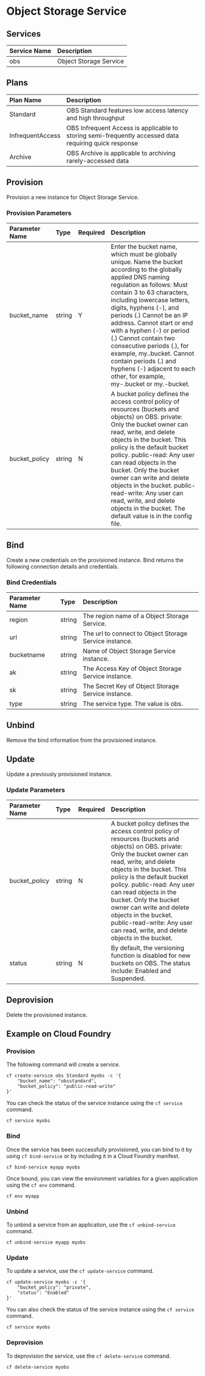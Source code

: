 # Object Storage Service

## Services

| Service Name                   | Description
|:-------------------------------|:-----------
| obs                            | Object Storage Service

## Plans

| Plan Name                      | Description
|:-------------------------------|:-----------
| Standard                       | OBS Standard features low access latency and high throughput
| InfrequentAccess               | OBS Infrequent Access is applicable to storing semi-frequently accessed data requiring quick response
| Archive                        | OBS Archive is applicable to archiving rarely-accessed data

## Provision

Provision a new instance for Object Storage Service.

### Provision Parameters

| Parameter Name               | Type       | Required  | Description
|:-----------------------------|:-----------|:----------|:-----------
| bucket_name                  | string     | Y         | Enter the bucket name, which must be globally unique. Name the bucket according to the globally applied DNS naming regulation as follows: Must contain 3 to 63 characters, including lowercase letters, digits, hyphens (-), and periods (.) Cannot be an IP address. Cannot start or end with a hyphen (-) or period (.) Cannot contain two consecutive periods (.), for example, my..bucket. Cannot contain periods (.) and hyphens (-) adjacent to each other, for example, my-.bucket or my.-bucket.
| bucket_policy                | string     | N         | A bucket policy defines the access control policy of resources (buckets and objects) on OBS. private: Only the bucket owner can read, write, and delete objects in the bucket. This policy is the default bucket policy. public-read: Any user can read objects in the bucket. Only the bucket owner can write and delete objects in the bucket. public-read-write: Any user can read, write, and delete objects in the bucket. The default value is in the config file.

## Bind

Create a new credentials on the provisioned instance.
Bind returns the following connection details and credentials.

### Bind Credentials

| Parameter Name         | Type       | Description
|:-----------------------|:-----------|:-----------
| region                 | string     | The region name of a Object Storage Service.
| url                    | string     | The url to connect to Object Storage Service instance.
| bucketname             | string     | Name of Object Storage Service instance.
| ak                     | string     | The Access Key of Object Storage Service instance.
| sk                     | string     | The Secret Key of Object Storage Service instance.
| type                   | string     | The service type. The value is obs.

## Unbind

Remove the bind information from the provisioned instance.

## Update

Update a previously provisioned instance.

### Update Parameters

| Parameter Name               | Type       | Required  | Description
|:-----------------------------|:-----------|:----------|:-----------
| bucket_policy                | string     | N         | A bucket policy defines the access control policy of resources (buckets and objects) on OBS. private: Only the bucket owner can read, write, and delete objects in the bucket. This policy is the default bucket policy. public-read: Any user can read objects in the bucket. Only the bucket owner can write and delete objects in the bucket. public-read-write: Any user can read, write, and delete objects in the bucket.
| status                       | string     | N         | By default, the versioning function is disabled for new buckets on OBS. The status include: Enabled and Suspended.

## Deprovision

Delete the provisioned instance.

## Example on Cloud Foundry

### Provision

The following command will create a service.

```
cf create-service obs Standard myobs -c '{
    "bucket_name": "obsstandard",
    "bucket_policy": "public-read-write"
}'
```

You can check the status of the service instance using the `cf service` command.

```
cf service myobs
```

### Bind

Once the service has been successfully provisioned, you can bind to it by using
`cf bind-service` or by including it in a Cloud Foundry manifest.

```
cf bind-service myapp myobs
```

Once bound, you can view the environment variables for a given application using the `cf env` command.

```
cf env myapp
```

### Unbind

To unbind a service from an application, use the `cf unbind-service` command.

```
cf unbind-service myapp myobs
```

### Update

To update a service, use the `cf update-service` command.

```
cf update-service myobs -c '{
    "bucket_policy": "private",
    "status": "Enabled"
}'
```

You can also check the status of the service instance using the `cf service` command.

```
cf service myobs
```

### Deprovision

To deprovision the service, use the `cf delete-service` command.

```
cf delete-service myobs
```
